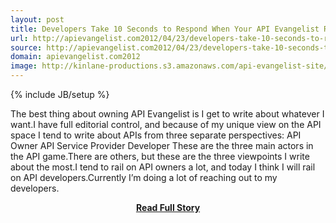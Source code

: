 ```yaml
---
layout: post
title: Developers Take 10 Seconds to Respond When Your API Evangelist Reaches Out
url: http://apievangelist.com2012/04/23/developers-take-10-seconds-to-respond-when-your-api-evangelist-reaches-out/
source: http://apievangelist.com2012/04/23/developers-take-10-seconds-to-respond-when-your-api-evangelist-reaches-out/
domain: apievangelist.com2012
image: http://kinlane-productions.s3.amazonaws.com/api-evangelist-site/blog/reaching_out.jpg
---
```

{% include JB/setup %}<p>The best thing about owning API Evangelist is I get to write about whatever I want.I have full editorial control, and because of my unique view on the API space I tend to write about APIs from three separate perspectives: API Owner API Service Provider Developer These are the three main actors in the API game.There are others, but these are the three viewpoints I write about the most.I tend to rail on API owners a lot, and today I think I will rail on API developers.Currently I’m doing a lot of reaching out to my developers.</p>
<center><p><a href="http://apievangelist.com2012/04/23/developers-take-10-seconds-to-respond-when-your-api-evangelist-reaches-out/" style='padding:25px; font-sze:18px; font-weight: bold;'>Read Full Story</a></p></center>
